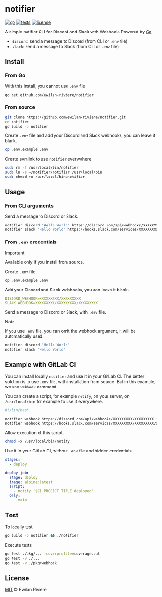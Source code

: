# notifier

[![go][go-version-src]][go-version-href]
[![tests][tests-src]][tests-href]
[![license][license-src]][license-href]

A simple notifier CLI for Discord and Slack with Webhook. Powered by [Go][go-version-href].

- `discord`: send a message to Discord (from CLI or `.env` file)
- `slack`: send a message to Slack (from CLI or `.env` file)

## Install

### From Go

With this install, you cannot use `.env` file

```bash
go get github.com/ewilan-riviere/notifier
```

### From source

```bash
git clone https://github.com/ewilan-riviere/notifier.git
cd notifier
go build -o notifier
```

Create `.env` file and add your Discord and Slack webhooks, you can leave it blank.

```bash
cp .env.example .env
```

Create symlink to use `notifier` everywhere

```bash
sudo rm -f /usr/local/bin/notifier
sudo ln -s ~/notifier/notifier /usr/local/bin
sudo chmod +x /usr/local/bin/notifier
```

## Usage

### From CLI arguments

Send a message to Discord or Slack.

```bash
notifier discord "Hello World" https://discord.com/api/webhooks/XXXXXXXXX/XXXXXXXXX
notifier slack "Hello World" https://hooks.slack.com/services/XXXXXXXXX/XXXXXXXXX/XXXXXXXXX
```

### From `.env` credentials

> [!IMPORTANT]
>
> Available only if you install from source.

Create `.env` file.

```bash
cp .env.example .env
```

Add your Discord and Slack webhooks, you can leave it blank.

```yaml
DISCORD_WEBHOOK=XXXXXXXXX/XXXXXXXXX
SLACK_WEBHOOK=XXXXXXXXX/XXXXXXXXX/XXXXXXXXX
```

Send a message to Discord or Slack, with `.env` file.

> [!NOTE]
>
> If you use `.env` file, you can omit the webhook argument, it will be automatically used.

```bash
notifier discord "Hello World"
notifier slack "Hello World"
```

## Example with GitLab CI

You can install locally `notifier` and use it in your GitLab CI. The better solution is to use `.env` file, with installation from source. But in this example, we use `webhook` command.

You can create a script, for example `notify`, on your server, on `/usr/local/bin` for example to use it everywhere.

```bash
#!/bin/bash

notifier webhook https://discord.com/api/webhooks/XXXXXXXXX/XXXXXXXXX "$1"
notifier webhook https://hooks.slack.com/services/XXXXXXXXX/XXXXXXXXX/XXXXXXXXX "$1"
```

Allow execution of this script.

```bash
chmod +x /usr/local/bin/notify
```

Use it in your GitLab CI, without `.env` file and hidden credentials.

```yaml
stages:
  - deploy

deploy-job:
  stage: deploy
  image: alpine:latest
  script:
    - notify '$CI_PROJECT_TITLE deployed'
  only:
    - main
```

## Test

To locally test

```bash
go build -o notifier && ./notifier
```

Execute tests

```bash
go test ./pkg/... -coverprofile=coverage.out
go test -v ./...
go test -v ./pkg/webhook
```

## License

[MIT](LICENSE) © Ewilan Rivière

[go-version-src]: https://img.shields.io/static/v1?style=flat&label=Go&message=v1.21&color=00ADD8&logo=go&logoColor=ffffff&labelColor=18181b
[go-version-href]: https://go.dev/
[tests-src]: https://img.shields.io/github/actions/workflow/status/kiwilan/php-rss/run-tests.yml?branch=main&label=tests&style=flat&colorA=18181B
[tests-href]: https://packagist.org/packages/kiwilan/php-rss
[license-src]: https://img.shields.io/github/license/ewilan-riviere/notifier.svg?style=flat&colorA=18181B&colorB=00ADD8
[license-href]: https://github.com/ewilan-riviere/notifier/blob/main/LICENSE

